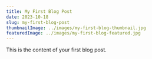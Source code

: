 ```yaml
---
title: My First Blog Post
date: 2023-10-18
slug: my-first-blog-post
thumbnailImage: ../images/my-first-blog-thumbnail.jpg
featuredImage: ../images/my-first-blog-featured.jpg
---
```


This is the content of your first blog post.
